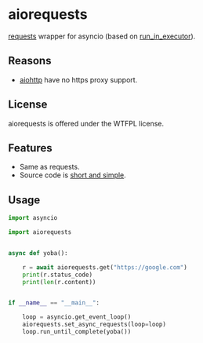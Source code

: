 # aiorequests
[requests](https://github.com/kennethreitz/requests) wrapper for asyncio (based on [run_in_executor](https://docs.python.org/3/library/asyncio-eventloop.html?highlight=run_in_executor#asyncio.BaseEventLoop.run_in_executor)).

## Reasons
* [aiohttp](https://github.com/KeepSafe/aiohttp) have no https proxy support.

## License
aiorequests is offered under the WTFPL license.

## Features
* Same as requests.
* Source code is [short and simple](https://github.com/pohmelie/aiorequests/blob/master/aiorequests.py).

## Usage
```python
import asyncio

import aiorequests


async def yoba():

    r = await aiorequests.get("https://google.com")
    print(r.status_code)
    print(len(r.content))


if __name__ == "__main__":

    loop = asyncio.get_event_loop()
    aiorequests.set_async_requests(loop=loop)
    loop.run_until_complete(yoba())
```
